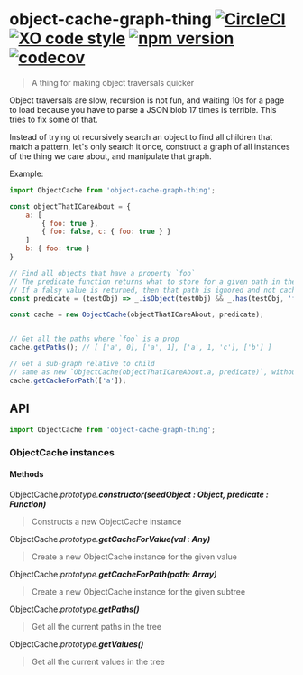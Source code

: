 # object-cache-graph-thing [![CircleCI](https://circleci.com/gh/adierkens/object-cache-graph-thing/tree/master.svg?style=svg)](https://circleci.com/gh/adierkens/object-cache-graph-thing/tree/master) [![XO code style](https://img.shields.io/badge/code_style-XO-5ed9c7.svg)](https://github.com/xojs/xo) [![npm version](https://badge.fury.io/js/object-cache-graph-thing.svg)](https://badge.fury.io/js/object-cache-graph-thing) [![codecov](https://codecov.io/gh/adierkens/object-cache-graph-thing/branch/master/graph/badge.svg)](https://codecov.io/gh/adierkens/object-cache-graph-thing)

> A thing for making object traversals quicker

Object traversals are slow, recursion is not fun, and waiting 10s for a page to load because you have to parse a JSON blob 17 times is terrible. This tries to fix some of that.

Instead of trying ot recursively search an object to find all children that match a pattern, let's only search it once, construct a graph of all instances of the thing we care about, and manipulate that graph.

Example:

```javascript
import ObjectCache from 'object-cache-graph-thing';

const objectThatICareAbout = {
    a: [
        { foo: true },
        { foo: false, c: { foo: true } }
    ]
    b: { foo: true }
}

// Find all objects that have a property `foo`
// The predicate function returns what to store for a given path in the object
// If a falsy value is returned, then that path is ignored and not cached.
const predicate = (testObj) => _.isObject(testObj) && _.has(testObj, 'foo') && foo

const cache = new ObjectCache(objectThatICareAbout, predicate);


// Get all the paths where `foo` is a prop
cache.getPaths(); // [ ['a', 0], ['a', 1], ['a', 1, 'c'], ['b'] ]

// Get a sub-graph relative to child
// same as new `ObjectCache(objectThatICareAbout.a, predicate)`, without the overhead of parsing again
cache.getCacheForPath(['a']);

```

## API

```javascript
import ObjectCache from 'object-cache-graph-thing';
```

### **ObjectCache** instances

#### Methods

ObjectCache._prototype.**constructor(seedObject : Object, predicate : Function)**_
> Constructs a new ObjectCache instance

ObjectCache._prototype.**getCacheForValue(val : Any)**_
> Create a new ObjectCache instance for the given value

ObjectCache._prototype.**getCacheForPath(path: Array)**_
> Create a new ObjectCache instance for the given subtree

ObjectCache._prototype.**getPaths()**_
> Get all the current paths in the tree

ObjectCache._prototype.**getValues()**_
> Get all the current values in the tree
